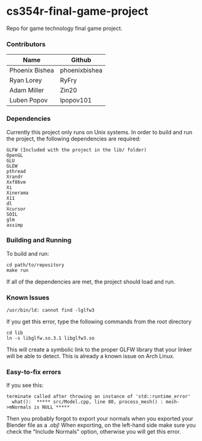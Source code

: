 # cs354r-final-game-project
Repo for game technology final game project.

### Contributors
| Name           | Github         |
|----------------|----------------|
| Phoenix Bishea | phoenixbishea  |
| Ryan Lorey     | RyFry          |
| Adam Miller    | Zin20          |
| Luben Popov    | lpopov101      |

### Dependencies
Currently this project only runs on Unix systems.
In order to build and run the project, the following dependencies are required:
```
GLFW (Included with the project in the lib/ folder)
OpenGL
GLU
GLEW
pthread
Xrandr
Xxf86vm
Xi
Xinerama
X11
dl
Xcursor
SOIL
glm
assimp
```

### Building and Running
To build and run:
```
cd path/to/repository
make run
```
If all of the dependencies are met, the project should load and run.

### Known Issues
```
/usr/bin/ld: cannot find -lglfw3
```
If you get this error, type the following commands from the root directory
```
cd lib
ln -s libglfw.so.3.1 libglfw3.so
```
This will create a symbolic link to the proper GLFW library that your linker will be able to detect.
This is already a known issue on Arch Linux.

### Easy-to-fix errors
If you see this:
```
terminate called after throwing an instance of 'std::runtime_error'
  what():  ***** src/Model.cpp, line 80, process_mesh() : mesh->mNormals is NULL *****
```
Then you probably forgot to export your normals when you exported your Blender file as a .obj!
When exporting, on the left-hand side make sure you check the "Include Normals" option, otherwise
you will get this error.